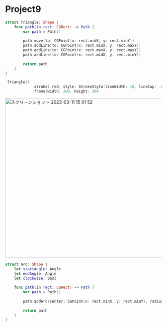 # Project9

```swift
struct Triangle: Shape {
    func path(in rect: CGRect) -> Path {
        var path = Path()
        
        path.move(to: CGPoint(x: rect.midX, y: rect.minY))
        path.addLine(to: CGPoint(x: rect.minX, y: rect.maxY))
        path.addLine(to: CGPoint(x: rect.maxX, y: rect.maxY))
        path.addLine(to: CGPoint(x: rect.midX, y: rect.minY))
        
        return path
    }
}

 Triangle()
            .stroke(.red, style: StrokeStyle(lineWidth: 10, lineCap: .round, lineJoin: .round))
            .frame(width: 300, height: 300
```

<img width="514" alt="スクリーンショット 2023-03-11 15 01 52" src="https://user-images.githubusercontent.com/47273077/224467972-3c12a1ff-d8c6-47f6-adbe-a84e47752504.png">

```swift
struct Arc: Shape {
    let startAngle: Angle
    let endAngle: Angle
    let clockwise: Bool
    
    func path(in rect: CGRect) -> Path {
        var path = Path()
        
        path.addArc(center: CGPoint(x: rect.minX, y: rect.minY), radius: rect.width / 2, startAngle: startAngle, endAngle: startAngle, clockwise: clockwise)
        
        return path
    }
}
```
